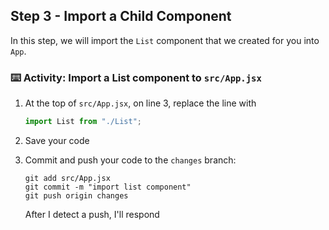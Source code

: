 ## Step 3 -  Import a Child Component

In this step, we will import the `List` component that we created for you into `App`.

### :keyboard: Activity: Import a List component to `src/App.jsx`

1. At the top of `src/App.jsx`, on line 3, replace the line with

    ```js
    import List from "./List";
    ```
2. Save your code
3. Commit and push your code to the `changes` branch:
    ```
    git add src/App.jsx
    git commit -m "import list component"
    git push origin changes
    ```

    After I detect a push, I'll respond
